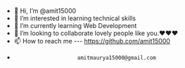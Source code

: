 - 👋 Hi, I’m @amit15000
- 👀 I’m interested in learning technical skills
- 🌱 I’m currently learning Web Development
- 💞️ I’m looking to collaborate lovely people like you.❤️❤️❤️
- 📫 How to reach me --- https://github.com/amit15000
-                         amitmaurya15000@gmail.com

<!---
amit15000/amit15000 is a ✨ special ✨ repository because its `README.md` (this file) appears on your GitHub profile.
You can click the Preview link to take a look at your changes.
--->
